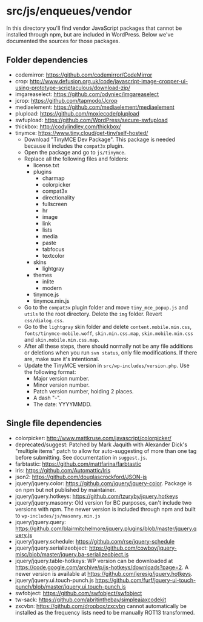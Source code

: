 # src/js/enqueues/vendor

In this directory you'll find vendor JavaScript packages that cannot be installed through npm, but are included in WordPress. Below we've documented the sources for those packages.

## Folder dependencies

- codemirror: https://github.com/codemirror/CodeMirror
- crop: http://www.defusion.org.uk/code/javascript-image-cropper-ui-using-prototype-scriptaculous/download-zip/
- imgareaselect: https://github.com/odyniec/imgareaselect
- jcrop: https://github.com/tapmodo/Jcrop
- mediaelement: https://github.com/mediaelement/mediaelement
- plupload: https://github.com/moxiecode/plupload
- swfupload: https://github.com/WordPress/secure-swfupload
- thickbox: http://codylindley.com/thickbox/
- tinymce: https://www.tiny.cloud/get-tiny/self-hosted/
  - Download "TinyMCE Dev Package". This package is needed because it includes
    the `compat3x` plugin.
  - Open the package and go to `js/tinymce`.
  - Replace all the following files and folders:
    * license.txt
    * plugins
      * charmap
      * colorpicker
      * compat3x
      * directionality
      * fullscreen
      * hr
      * image
      * link
      * lists
      * media
      * paste
      * tabfocus
      * textcolor
    * skins
      * lightgray
    * themes
      * inlite
      * modern
    * tinymce.js
    * tinymce.min.js
  - Go to the `compat3x` plugin folder and move `tiny_mce_popup.js` and `utils`
    to the root directory. Delete the `img` folder. Revert `css/dialog.css`.
  - Go to the `lightgray` skin folder and delete `content.mobile.min.css`,
    `fonts/tinymce-mobile.woff`, `skin.min.css.map`, `skin.mobile.min.css` and
    `skin.mobile.min.css.map`.
  - After all these steps, there should normally not be any file additions or
    deletions when you run `svn status`, only file modifications. If there are,
    make sure it's intentional.
  - Update the TinyMCE version in `src/wp-includes/version.php`. Use the
    following format:
    - Major version number.
    - Minor version number.
    - Patch version number, holding 2 places.
    - A dash "-".
    - The date: YYYYMMDD.

## Single file dependencies

- colorpicker: http://www.mattkruse.com/javascript/colorpicker/
- deprecated/suggest: Patched by Mark Jaquith with Alexander Dick's "multiple items" patch to allow for auto-suggesting of more than one tag before submitting. See documentation in `suggest.js`.
- farbtastic: https://github.com/mattfarina/farbtastic
- iris: https://github.com/Automattic/Iris
- json2: https://github.com/douglascrockford/JSON-js
- jquery/jquery.color: https://github.com/jquery/jquery-color. Package is on npm but not published by maintainer.
- jquery/jquery.hotkeys: https://github.com/tzuryby/jquery.hotkeys
- jquery/jquery.masonry: Old version for BC purposes, can't include two versions with npm. The newer version is included through npm and built to `wp-includes/js/masonry.min.js`
- jquery/jquery.query: https://github.com/blairmitchelmore/jquery.plugins/blob/master/jquery.query.js
- jquery/jquery.schedule: https://github.com/rse/jquery-schedule
- jquery/jquery.serializeobject: https://github.com/cowboy/jquery-misc/blob/master/jquery.ba-serializeobject.js
- jquery/jquery.table-hotkeys: WP version can be downloaded at https://code.google.com/archive/p/js-hotkeys/downloads?page=2. A newer version is available at https://github.com/jeresig/jquery.hotkeys.
- jquery/jquery.ui.touch-punch.js https://github.com/furf/jquery-ui-touch-punch/blob/master/jquery.ui.touch-punch.js
- swfobject: https://github.com/swfobject/swfobject
- tw-sack: https://github.com/abritinthebay/simpleajaxcodekit
- zxcvbn: https://github.com/dropbox/zxcvbn cannot automatically be installed as the frequency lists need to be manually ROT13 transformed.
